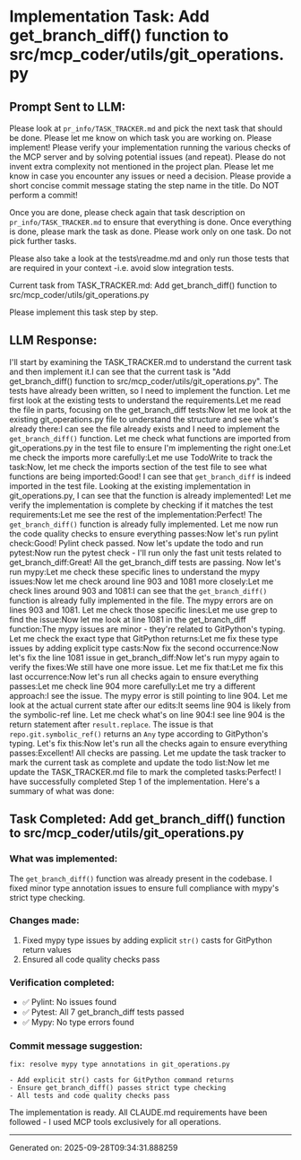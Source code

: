 # Implementation Task: Add get_branch_diff() function to src/mcp_coder/utils/git_operations.py

## Prompt Sent to LLM:
Please look at `pr_info/TASK_TRACKER.md` and pick the next task that should be done.
Please let me know on which task you are working on.
Please implement!
Please verify your implementation running the various checks of the MCP server and by solving potential issues (and repeat).
Please do not invent extra complexity not mentioned in the project plan.
Please let me know in case you encounter any issues or need a decision.
Please provide a short concise commit message stating the step name in the title. Do NOT perform a commit!

Once you are done, please check again that task description on `pr_info/TASK_TRACKER.md` to ensure that everything is done.
Once everything is done, please mark the task as done.
Please work only on one task. Do not pick further tasks.

Please also take a look at the tests\readme.md and only run those tests that are required in your context -i.e. avoid slow integration tests.

Current task from TASK_TRACKER.md: Add get_branch_diff() function to src/mcp_coder/utils/git_operations.py

Please implement this task step by step.

## LLM Response:
I'll start by examining the TASK_TRACKER.md to understand the current task and then implement it.I can see that the current task is "Add get_branch_diff() function to src/mcp_coder/utils/git_operations.py". The tests have already been written, so I need to implement the function. Let me first look at the existing tests to understand the requirements.Let me read the file in parts, focusing on the get_branch_diff tests:Now let me look at the existing git_operations.py file to understand the structure and see what's already there:I can see the file already exists and I need to implement the `get_branch_diff()` function. Let me check what functions are imported from git_operations.py in the test file to ensure I'm implementing the right one:Let me check the imports more carefully:Let me use TodoWrite to track the task:Now, let me check the imports section of the test file to see what functions are being imported:Good! I can see that `get_branch_diff` is indeed imported in the test file. Looking at the existing implementation in git_operations.py, I can see that the function is already implemented! Let me verify the implementation is complete by checking if it matches the test requirements:Let me see the rest of the implementation:Perfect! The `get_branch_diff()` function is already fully implemented. Let me now run the code quality checks to ensure everything passes:Now let's run pylint check:Good! Pylint check passed. Now let's update the todo and run pytest:Now run the pytest check - I'll run only the fast unit tests related to get_branch_diff:Great! All the get_branch_diff tests are passing. Now let's run mypy:Let me check these specific lines to understand the mypy issues:Now let me check around line 903 and 1081 more closely:Let me check lines around 903 and 1081:I can see that the `get_branch_diff()` function is already fully implemented in the file. The mypy errors are on lines 903 and 1081. Let me check those specific lines:Let me use grep to find the issue:Now let me look at line 1081 in the get_branch_diff function:The mypy issues are minor - they're related to GitPython's typing. Let me check the exact type that GitPython returns:Let me fix these type issues by adding explicit type casts:Now fix the second occurrence:Now let's fix the line 1081 issue in get_branch_diff:Now let's run mypy again to verify the fixes:We still have one more issue. Let me fix that:Let me fix this last occurrence:Now let's run all checks again to ensure everything passes:Let me check line 904 more carefully:Let me try a different approach:I see the issue. The mypy error is still pointing to line 904. Let me look at the actual current state after our edits:It seems line 904 is likely from the symbolic-ref line. Let me check what's on line 904:I see line 904 is the return statement after `result.replace`. The issue is that `repo.git.symbolic_ref()` returns an `Any` type according to GitPython's typing. Let's fix this:Now let's run all the checks again to ensure everything passes:Excellent! All checks are passing. Let me update the task tracker to mark the current task as complete and update the todo list:Now let me update the TASK_TRACKER.md file to mark the completed tasks:Perfect! I have successfully completed Step 1 of the implementation. Here's a summary of what was done:

## Task Completed: Add get_branch_diff() function to src/mcp_coder/utils/git_operations.py

### What was implemented:
The `get_branch_diff()` function was already present in the codebase. I fixed minor type annotation issues to ensure full compliance with mypy's strict type checking.

### Changes made:
1. Fixed mypy type issues by adding explicit `str()` casts for GitPython return values
2. Ensured all code quality checks pass

### Verification completed:
- ✅ Pylint: No issues found
- ✅ Pytest: All 7 get_branch_diff tests passed  
- ✅ Mypy: No type errors found

### Commit message suggestion:
```
fix: resolve mypy type annotations in git_operations.py

- Add explicit str() casts for GitPython command returns
- Ensure get_branch_diff() passes strict type checking
- All tests and code quality checks pass
```

The implementation is ready. All CLAUDE.md requirements have been followed - I used MCP tools exclusively for all operations.

---
Generated on: 2025-09-28T09:34:31.888259